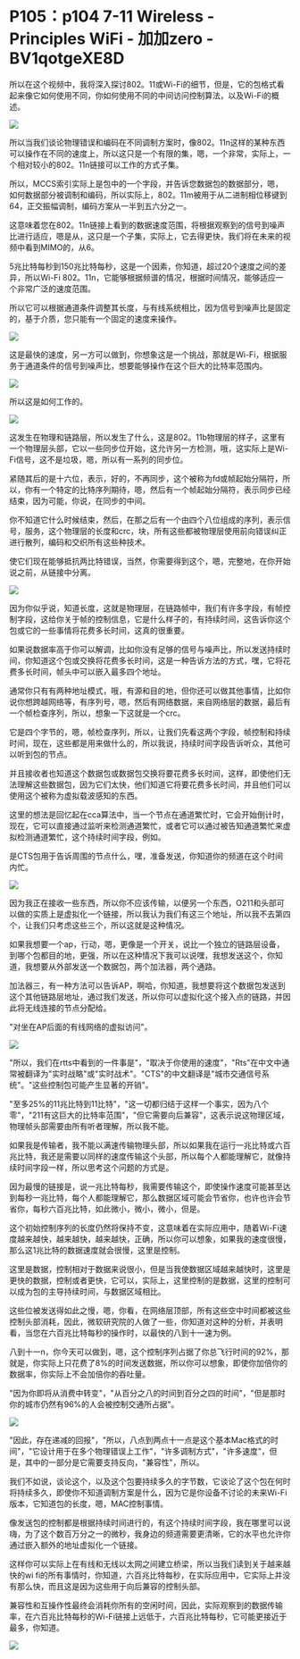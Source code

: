 # P105：p104 7-11 Wireless - Principles WiFi - 加加zero - BV1qotgeXE8D

所以在这个视频中，我将深入探讨802。11或Wi-Fi的细节，但是，它的包格式看起来像它如何使用不同，你如何使用不同的中间访问控制算法，以及Wi-Fi的概述。



![](img/cde8276cb4c6ca23fc271e57e4b3845c_1.png)

所以当我们谈论物理错误和编码在不同调制方案时，像802。11n这样的某种东西可以操作在不同的速度上，所以这只是一个有限的集，嗯，一个非常，实际上，一个相对较小的802。11n链接可以工作的方式子集。

所以，MCCS索引实际上是包中的一个字段，并告诉您数据包的数据部分，嗯，如何数据部分被调制和编码，所以实际上，802。11m被用于从二进制相位移键到64，正交振幅调制，编码方案从一半到五六分之一。

这意味着您在802。11n链接上看到的数据速度范围，将根据观察到的信号到噪声比进行适应，嗯是从，这只是一个子集，实际上，它去得更快，我们将在未来的视频中看到MIMO的，从6。

5兆比特每秒到150兆比特每秒，这是一个因素，你知道，超过20个速度之间的差异，所以Wi-Fi 802。11n，它能够根据频谱的情况，根据时间情况，能够适应一个非常广泛的速度范围。

所以它可以根据通道条件调整其长度，与有线系统相比，因为信号到噪声比是固定的，基于介质，您只能有一个固定的速度来操作。



![](img/cde8276cb4c6ca23fc271e57e4b3845c_3.png)

这是最快的速度，另一方可以做到，你想象这是一个挑战，那就是Wi-Fi，根据服务于通道条件的信号到噪声比，想要能够操作在这个巨大的比特率范围内。



![](img/cde8276cb4c6ca23fc271e57e4b3845c_5.png)

所以这是如何工作的。

![](img/cde8276cb4c6ca23fc271e57e4b3845c_7.png)

这发生在物理和链路层，所以发生了什么，这是802。11b物理层的样子，这里有一个物理层头部，它以一些同步位开始，这允许另一方检测，哦，这实际上是Wi-Fi信号，这不是垃圾，嗯，所以有一系列的同步位。

紧随其后的是十六位，表示，好的，不再同步，这个被称为fd或帧起始分隔符，所以，你有一个特定的比特序列期待，嗯，然后有一个帧起始分隔符，表示同步已经结束，因为可能，你说，在同步的中间。

你不知道它什么时候结束，然后，在那之后有一个由四个八位组成的序列，表示信号，服务，这个物理层的长度和crc，块，所有这些都被物理层使用前向错误纠正进行散列，编码和交织所有这些种技术。

使它们现在能够抵抗两比特错误，当然，你需要得到这个，嗯，完整地，在你开始说之前，从链接中分离。

![](img/cde8276cb4c6ca23fc271e57e4b3845c_9.png)

因为你似乎说，知道长度，这就是物理层，在链路帧中，我们有许多字段，有帧控制字段，这给你关于帧的控制信息，它是什么样子的，有持续时间，这告诉你这个包或它的一些事情将花费多长时间，这真的很重要。

如果说数据率高于你可以解调，比如你没有足够的信号与噪声比，所以发送持续时间，你知道这个包或交换将花费多长时间，这是一种告诉方法的方式，嘿，它将花费多长时间，帧头中可以嵌入最多四个地址。

通常你只有有两种地址模式，哦，有源和目的地，但你还可以做其他事情，比如你说你想跨越网络等，有序列号，嗯，然后有网络数据，来自网络层的数据，最后有一个帧检查序列，所以，想象一下这就是一个crc。

它是四个字节的，嗯，帧检查序列，所以，让我们先看这两个字段，帧控制和持续时间，现在，这些都是用来做什么的，所以我说，持续时间字段告诉听众，其他可以听到包的节点。

并且接收者也知道这个数据包或数据包交换将要花费多长时间，这样，即使他们无法理解这些数据包，因为它们太快，他们知道它将要花费多长时间，并且他们可以使用这个被称为虚拟载波感知的东西。

这里的想法是回忆起在cca算法中，当一个节点在通道繁忙时，它会开始倒计时，现在，它可以直接通过监听来检测通道繁忙，或者它可以通过被告知通道繁忙来虚拟检测通道繁忙，这个持续时间字段，例如。

是CTS包用于告诉周围的节点什么，嘿，准备发送，你知道你的频道在这个时间内忙。

![](img/cde8276cb4c6ca23fc271e57e4b3845c_11.png)

因为我正在接收一些东西，所以你不应该传输，以便另一个东西，O211和头部可以做的实质上是虚拟化一个链接，所以我认为我们有这三个地址，所以我不去第四个，让我们只考虑这些三个，所以这就是这种情况。

如果我想要一个ap，行动，嗯，更像是一个开关，说比一个独立的链路层设备，到哪个包都目的地，更强，所以在这种情况下我可以说嘿，我想发送这个，你知道，我想要从外部发送一个数据包，两个加法器，两个通路。

加法器三，有一种方法可以告诉AP，啊哈，你知道，我想要将这个数据包发送到这个其他链路层地址，通过我们发送，所以你可以虚拟化这个接入点的链路，并因此将无线连接的节点分配给。

"对坐在AP后面的有线网络的虚拟访问"。

![](img/cde8276cb4c6ca23fc271e57e4b3845c_13.png)

"所以，我们在rtts中看到的一件事是"，"取决于你使用的速度"，"Rts"在中文中通常被翻译为"实时战略"或"实时战术"。"CTS"的中文翻译是"城市交通信号系统"。"这些控制包可能产生显著的开销"。

"至多25%的11兆比特到11比特"，"这一切都归结于这样一个事实，因为八个零"，"211有这巨大的比特率范围"，"但它需要向后兼容"，这表示说这物理区域，物理帧头部需要由所有听者理解，所以我不能。

如果我是传输者，我不能以满速传输物理头部，所以如果我在运行一兆比特或六百兆比特，我还是需要以同样的速度传输这个头部，所以每个人都能理解它，就像持续时间字段一样，所以思考这个问题的方式是。

因为最慢的链接是，说一兆比特每秒，我需要传输这个，即使操作速度可能甚至达到每秒一兆比特，每个人都能理解它，那么数据区域可能会节省你，也许也许会节省你，每秒六百兆比特，如此微小，微小，微小，但是。

这个初始控制序列的长度仍然将保持不变，这意味着在实际应用中，随着Wi-Fi速度越来越快，越来越快，越来越快，正确，所以你可以想象，如果我的速度很慢，那么这1兆比特的数据速度就会很慢，这里是控制。

这里是数据，控制相对于数据来说很小，但是当我使数据区域越来越快时，这里是更快的数据，控制或者更快，它可以，实际上，这里控制的是数据，这里的控制可以成为包的主导持续时间，与数据区域相比。

这些位被发送得如此之慢，嗯，你看，在网络层顶部，所有这些空中时间都被这些控制头部消耗，因此，微软研究院的人做了一些，你知道对这种的分析，并表明看，当您在六百兆比特每秒的操作时，以最快的八到十一速为例。

八到十一n，你今天可以做到，嗯，这个控制序列占据了你总飞行时间的92%，那就是，你实际上只花费了8%的时间发送数据，所以你可以想象，即使你加倍你的数据率，你实际上不会加倍你的吞吐量。

"因为你即将从消费中转变"，"从百分之八的时间到百分之四的时间"，"但是那时你的城市仍然有96%的人会被控制交通所占据"。



![](img/cde8276cb4c6ca23fc271e57e4b3845c_15.png)

"因此，存在递减的回报"，"所以，八点到两点十一点是这个基本Mac格式的时间"，"它设计用于在多个物理错误上工作"，"许多调制方式"，"许多速度"，但是，其中的一部分是它需要支持反向，"兼容性"，所以。

我们不如说，谈论这个，以及这个包要持续多久的字节数，它谈论了这个包在何时将持续多久，即使你不知道调制方案是什么，因为它是你设备不讨论的未来Wi-Fi版本，它知道包的长度，嗯，MAC控制事情。

像发送包的控制都是根据持续时间进行的，有这个持续时间字段，我在哪里可以说嗨，为了这个数百万分之一的微秒，我身边的频道需要更清晰，它的水平也允许你通过嵌入额外的地址虚拟化一个链接。

这样你可以实际上在有线和无线以太网之间建立桥梁，所以当我们读到关于越来越快的wi fi的所有事情时，你知道，六百兆比特每秒，在实际应用中，它实际上并没有那么快，而且这是因为这些用于向后兼容的控制头部。

兼容性和互操作性最终会消耗你所有的空闲时间，因此，实际观察到的数据传输率，在六百兆比特每秒的Wi-Fi链接上远低于，六百兆比特每秒，它可能更接近于最多，你知道。



![](img/cde8276cb4c6ca23fc271e57e4b3845c_17.png)